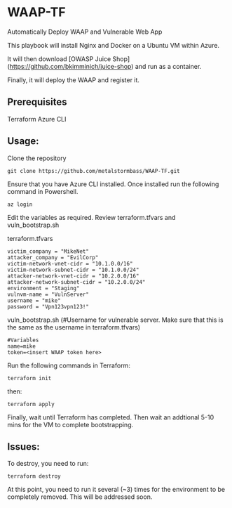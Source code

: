# WAAP-TF
Automatically Deploy WAAP and Vulnerable Web App


This playbook will install Nginx and Docker on a Ubuntu VM within Azure. 

It will then download [OWASP Juice Shop] (https://github.com/bkimminich/juice-shop) and run as a container.

Finally, it will deploy the WAAP and register it.


## Prerequisites

Terraform
Azure CLI

## Usage:

Clone the repository

```hcl
git clone https://github.com/metalstormbass/WAAP-TF.git
```

Ensure that you have Azure CLI installed. Once installed run the following command in Powershell.

```hcl
az login
```

Edit the variables as required. Review terraform.tfvars and vuln_bootstrap.sh

terraform.tfvars

```hcl
victim_company = "MikeNet"
attacker_company = "EvilCorp"
victim-network-vnet-cidr = "10.1.0.0/16"
victim-network-subnet-cidr = "10.1.0.0/24"
attacker-network-vnet-cidr = "10.2.0.0/16"
attacker-network-subnet-cidr = "10.2.0.0/24"
environment = "Staging"
vulnvm-name = "VulnServer"
username = "mike" 
password = "Vpn123vpn123!"
```

vuln_bootstrap.sh (#Username for vulnerable server. Make sure that this is the same as the username in terraform.tfvars)

```hcl
#Variables
name=mike 
token=<insert WAAP token here>
```

Run the following commands in Terraform:

```hcl
terraform init
```

then:

```hcl
terraform apply
```

Finally, wait until Terraform has completed. Then wait an addtional 5-10 mins for the VM to complete bootstrapping.

## Issues:
To destroy, you need to run:

```hcl
terraform destroy
```

At this point, you need to run it several (~3) times for the environment to be completely removed. This will be addressed soon.
